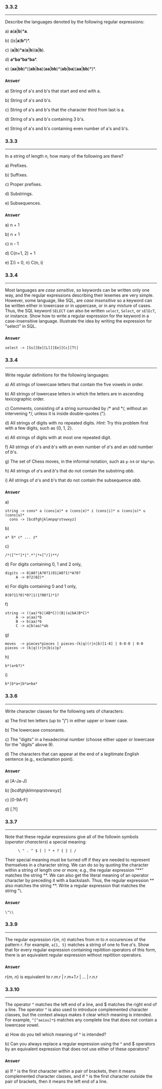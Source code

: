 ### 3.3.2
***
Describe the languages denoted by the following regular expressions:

a) **a**(**a**|**b**)***a**.

b) ((ε|**a**)**b***)*.

c) (**a**|**b**)***a**(**a**|**b**)(**a**|**b**).

d) **a**\***ba**\***ba**\***ba**\*.

e) (**aa**|**bb**)\*((**ab**|**ba**)(**aa**|**bb**)\*(**ab**|**ba**)(**aa**|**bb**)\*)\*.

### `Answer`
a) String of a's and b's that start and end with a.

b) String of a's and b's.

c) String of a's and b's that the character third from last is a.

d) String of a's and b's containing 3 b's.

e) String of a's and b's containing even number of a's and b's.

### 3.3.3
***
In a string of length *n*, how many of the following are there?

a) Prefixes.

b) Suffixes.

c) Proper prefixes.

d) Substrings.

e) Subsequences.

### `Answer`
a) n + 1

b) n + 1

c) n - 1

d) C(n+1, 2) + 1

e) Σ(i = 0, n) C(n, i)

### 3.3.4
***
Most languages are *case sensitive*, so keywords can be written only one way, and the regular expressions describing their lexemes are very simple. However, some language, like SQL, are *case insensitive* so a keyword can be written either in lowercase or in uppercase, or in any mixture of cases. Thus, the SQL keyword ```SELECT``` can also be written ```select```, ```Select```, or ```sElEcT```, or instance. Show how to write a regular expression for the keyword in a case-insensitive language. Illustrate the idea by writing the expression for "select" in SQL.

### `Answer`
```
select -> [Ss][Ee][Ll][Ee][Cc][Tt]
```

### 3.3.4
***
Write regular definitions for the following languages:

a) All strings of lowercase letters that contain the five vowels in order.

b) All strings of lowercase letters in which the letters are in ascending lexicographic order.

c) Comments, consisting of a string surrounded by /* and */, without an intervening */, unless it is inside double-quotes (").

d) All strings of digits with no repeated digits. *Hint*: Try this problem first with a few digits, such as {0, 1, 2}.

e) All strings of digits with at most one repeated digit.

f) All strings of *a*'s and *b*'s with an even number of *a*'s and an odd number of *b*'s.

g) The set of Chess moves, in the informal notation, such as ```p-k4``` or ```kbp*qn```.

h) All strings of *a*'s and *b*'s that do not contain the substring *abb*.

i) All strings of *a*'s and *b*'s that do not contain the subsequence *abb*.

### `Answer`
a)
```
string -> cons* a (cons|a)* e (cons|e)* i (cons|i)* o (cons|o)* u (cons|u)*
  cons -> [bcdfghjklmnpqrstvwxyz]
```
b)
```
a* b* c* ... z*
```
c)
```
/*([^*"]*|".*"|*+[^/])**/
```
d) For digits containing 0, 1 and 2 only,
```
digits -> 0|A0?|A?0?1(01|A0?1)*A?0?
     A -> 0?2(02)*
```
e) For digits containing 0 and 1 only,
```
0(0?11?0)*0?|1(1?00?1)*1?
```
f)
```
string -> ((aa)*b|(AB*C))(B|(a|bA)B*C)*
     A -> a(aa)*b
     B -> b(aa)*b
     C -> a|b(aa)*ab
```
g)
```
moves  -> pieces*pieces | pieces-(k|q)(r|n|b)[1-8] | 0-0-0 | 0-0
pieces -> (k|q)(r|n|b|ε)p?
```
h)
```
b*(a+b?)*
```
i)
```
b*|b*a+|b*a+ba*
```


### 3.3.6
***
Write character classes for the following sets of characters:

a) The first ten letters (up to "j") in either upper or lower case.

b) The lowercase consonants.

c) The "digits" in a hexadecimal number (choose either upper or lowercase for the "digits" above 9).

d) The characters that can appear at the end of a legitimate English sentence (e.g., exclamation point).

### `Answer`
a) [A-Ja-J]

b) [bcdfghjklmnpqrstvwxyz]

c) [0-9A-F]

d) [.?!]

### 3.3.7
***
Note that these regular expressions give all of the followin symbols (*operator characters*) a special meaning:
```
      \ " . ^ $ [ ] * + ? { } | /
```
Their special meaning must be turned off if they are needed to represent themselves in a character string. We can do so by quoting the character within a string of length one or more; e.g., the regular expression "**" matches the string **. We can also get the literal meaning of an operator character by preceding it with a backslash. Thus, the regular expression \*\* also matches the string **. Write a regular expression that matches the string "\\.

### `Answer`
```
\"\\
```

### 3.3.9
***
The regular expression *r*{*m*, *n*} matches from *m* to *n* occurences of the pattern *r*. For example, ```a{1, 5}``` matches a string of one to five *a*'s. Show that for every regular expression containing repitition operators of this form, there is an equivalent regular expression without repitition operators.

### `Answer`
*r*{*m*, *n*} is equivalent to *r*.*m*.*r* | *r*.*m+1*.*r* | ... | *r*.*n*.*r*

### 3.3.10
***
The operator ^ matches the left end of a line, and $ matches the right end of a line. The operator ^ is also used to introduce complemented character classes, but the context always makes it clear which meaning is intended. For example, ```^[^aeiou]*$``` matches any complete line that does not contain a lowercase vowel.

a) How do you tell which meaning of ^ is intended?

b) Can you always replace a regular expression using the ^ and $ operators by an equivalent expression that does not use either of these operators?

### `Answer`
a) If ^ is the first character within a pair of brackets, then it means complemented character classes, and if ^ is the first character outside the pair of brackets, then it means the left end of a line.
